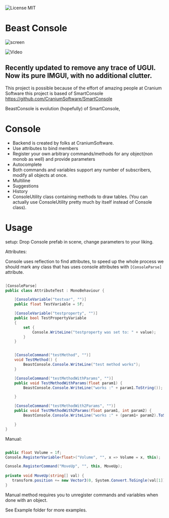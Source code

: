 
![License MIT](https://img.shields.io/badge/license-MIT-green.svg)

# Beast Console

![screen](https://i.imgur.com/HwZk4ZJ.jpg)


![Video](https://www.youtube.com/watch?v=nmFolz6C8Tk)

## Recently updated to remove any trace of UGUI. Now its pure IMGUI, with no additional clutter.

This project is possible because of the effort of amazing people at Cranium Software
this project is based of SmartConsole https://github.com/CraniumSoftware/SmartConsole

BeastConsole is evolution (hopefully) of SmartConsole,


# Console
* Backend is created by folks at CraniumSoftware.
* Use attributes to bind members 
* Register your own arbitrary commands/methods for any object(non monob as well) and provide parameters
* Autocomplete
* Both commands and variables support any number of subscribers, modify all objects at once.
* Multiline
* Suggestions
* History
* ConsoleUtility class containing methods to draw tables. (You can actually use ConsoleUtility pretty much by itself instead of Console class).

# Usage

setup:
	Drop Console prefab in scene, change parameters to your liking.
 
Attributes:

Console uses reflection to find attributes, to speed up the whole process we should mark any class that has uses console 
attributes with `[ConsoleParse]` attribute.

```csharp

[ConsoleParse]
public class AttributeTest : MonoBehaviour {

    [ConsoleVariable("testvar", "")]
    public float TestVariable = 5f;

    [ConsoleVariable("testproperty", "")]
    public bool TestPropertyVariable
    {
        set {
            Console.WriteLine("testproperty was set to: " + value);
        }
    }


    [ConsoleCommand("testMethod", "")]
	void TestMethod() {
        BeastConsole.Console.WriteLine("test method works");
    }

    [ConsoleCommand("testMethodWithParams", "")]
    public void TestMethodWithParams(float param1) {
        BeastConsole.Console.WriteLine("works :" + param1.ToString());

    }

    [ConsoleCommand("testMethodWith2Params", "")]
    public void TestMethodWith2Params(float param1, int param2) {
        BeastConsole.Console.WriteLine("works :" + (param1+ param2).ToString());

    }
}


```

Manual:

```csharp

public float Volume = 1f;
Console.RegisterVariable<float>("Volume", "", x => Volume = x, this);

Console.RegisterCommand("MoveUp", "", this, MoveUp);
   
private void MoveUp(string[] val) {
   transform.position += new Vector3(0, System.Convert.ToSingle(val[1]) , 0);
}

```
Manual method requires you to unregister commands and variables when done with an object.

See Example folder for more examples.

